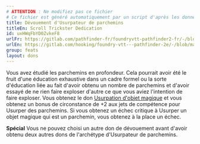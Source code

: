 ```yaml
---
# ATTENTION : Ne modifiez pas ce fichier
# Ce fichier est généré automatiquement par un script d'après les données du module Foundry VTT officiel et de sa traduction
title: Dévouement d'Usurpateur de parchemins
titleEn: Scroll Trickster Dedication
id: uxHWqFbYD0ZvkeF8
urlFr: https://gitlab.com/pathfinder-fr/foundryvtt-pathfinder2-fr/-/blob/master/data/feats/uxHWqFbYD0ZvkeF8.htm
urlEn: https://gitlab.com/hooking/foundry-vtt---pathfinder-2e/-/blob/master/packs/data/feats.db/scroll-trickster-dedication.json
group: feats
layout: dons
---
```

Vous avez étudié les parchemins en profondeur. Cela pourrait avoir été le fruit d'une éducation exhaustive dans un cadre formel ou la sorte d'éducation liée au fait d'avoir obtenu un nombre de parchemins et d'avoir essayé de ne rien faire exploser d'autre ce que vous aviez l'intention de faire exploser. Vous obtenez le don [Usurpation d'objet magique](usurpation-d-objet-magique.md) et vous obtenez un bonus de circonstance de +2 aux jets de compétence pour Usurper des parchemins. Si vous obtenez un échec critique à Usurper un objet magique qui est un parchemin, vous obtenez à la place un échec.

**Spécial** Vous ne pouvez choisi un autre don de dévouement avant d'avoir obtenu deux autres dons de l'archétype d'Usurpateur de parchemins.


